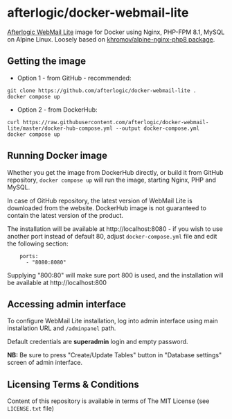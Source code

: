 afterlogic/docker-webmail-lite
==============================

[Afterlogic WebMail Lite](https://afterlogic.org/webmail-lite) image for Docker using Nginx, PHP-FPM 8.1, MySQL on Alpine Linux. Loosely based on [khromov/alpine-nginx-php8 package](https://github.com/khromov/alpine-nginx-php8).

Getting the image
-----------------

* Option 1 - from GitHub - recommended:

```
git clone https://github.com/afterlogic/docker-webmail-lite .
docker compose up
```

* Option 2 - from DockerHub:
	
```
curl https://raw.githubusercontent.com/afterlogic/docker-webmail-lite/master/docker-hub-compose.yml --output docker-compose.yml
docker compose up
```

Running Docker image
--------------------

Whether you get the image from DockerHub directly, or build it from GitHub repository, `docker compose up` will run the image, starting Nginx, PHP and MySQL. 

In case of GitHub repository, the latest version of WebMail Lite is downloaded from the website. DockerHub image is not guaranteed to contain the latest version of the product.

The installation will be available at http://localhost:8080 - if you wish to use another port instead of default 80, adjust `docker-compose.yml` file and edit the following section:

```
    ports:
      - "8080:8080"
```

Supplying "800:80" will make sure port 800 is used, and the installation will be available at http://localhost:800

Accessing admin interface
------------------------------

To configure WebMail Lite installation, log into admin interface using main installation URL and `/adminpanel` path.

Default credentials are **superadmin** login and empty password. 

**NB:** Be sure to press "Create/Update Tables" button in "Database settings" screen of admin interface.

Licensing Terms & Conditions
----------------------------

Content of this repository is available in terms of The MIT License (see `LICENSE.txt` file)
